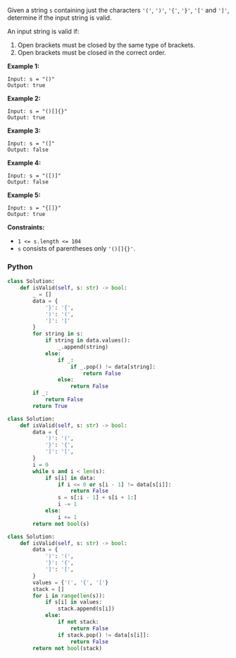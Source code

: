 Given a string  `s`  containing just the characters  `'('`,  `')'`,  `'{'`,  `'}'`,  `'['`  and  `']'`, determine if the input string is valid.

An input string is valid if:

1.  Open brackets must be closed by the same type of brackets.
2.  Open brackets must be closed in the correct order.

**Example 1:**
```
Input: s = "()"
Output: true
```
**Example 2:**
```
Input: s = "()[]{}"
Output: true
```

**Example 3:**
```
Input: s = "(]"
Output: false
```

**Example 4:**
```
Input: s = "([)]"
Output: false
```

**Example 5:**
```
Input: s = "{[]}"
Output: true
```
**Constraints:**

-   `1 <= s.length <= 104`
-   `s`  consists of parentheses only  `'()[]{}'`.

### Python
```python
class Solution:
    def isValid(self, s: str) -> bool:
        _ = []
        data = {
            '}': '{',
            ')': '(',
            ']': '['
        }
        for string in s:
            if string in data.values():
                _.append(string)
            else:
                if _:
                    if _.pop() != data[string]:
                        return False
                else:
                    return False
        if _:
            return False
        return True
```

```python
class Solution:
    def isValid(self, s: str) -> bool:
        data = {
            ')': '(',
            '}': '{',
            ']': '[',
        }
        i = 0
        while s and i < len(s):
            if s[i] in data:
                if i <= 0 or s[i - 1] != data[s[i]]:
                    return False
                s = s[:i - 1] + s[i + 1:]
                i -= 1
            else:
                i += 1
        return not bool(s)
```

```python
class Solution:
    def isValid(self, s: str) -> bool:
        data = {
            ')': '(',
            '}': '{',
            ']': '[',
        }
        values = {'(', '{', '['}
        stack = []
        for i in range(len(s)):
            if s[i] in values:
                stack.append(s[i])
            else:
                if not stack:
                    return False
                if stack.pop() != data[s[i]]:
                    return False
        return not bool(stack)
```